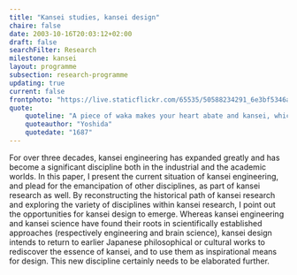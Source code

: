 ```yaml
---
title: "Kansei studies, kansei design"
chaire: false
date: 2003-10-16T20:03:12+02:00
draft: false
searchFilter: Research
milestone: kansei
layout: programme
subsection: research-programme
updating: true
current: false
frontphoto: "https://live.staticflickr.com/65535/50588234291_6e3bf5346a.jpg"
quote: 
    quoteline: "A piece of waka makes your heart abate and kansei, which is a virtue of waka."
    quoteauthor: "Yoshida"
    quotedate: "1687"
---
```


For over three decades, kansei engineering has expanded greatly and has become a significant discipline both in the industrial and the academic worlds. In this paper, I present the current situation of kansei engineering, and plead for the emancipation of other disciplines, as part of kansei research as well. By reconstructing the historical path of kansei research and exploring the variety of disciplines within kansei research, I point out the opportunities for kansei design to emerge. Whereas kansei engineering and kansei science have found their roots in scientifically established approaches (respectively engineering and brain science), kansei design intends to return to earlier Japanese philosophical or cultural works to rediscover the essence of kansei, and to use them as inspirational means for design. This new discipline certainly needs to be elaborated further.
